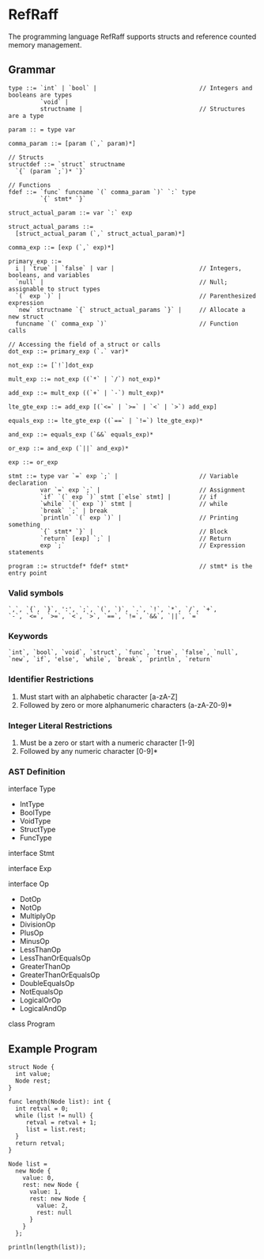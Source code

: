 # RefRaff

The programming language RefRaff supports structs and reference counted memory management.

## Grammar

```
type ::= `int` | `bool` |                             // Integers and booleans are types
         `void` |
         structname |                                 // Structures are a type

param :: = type var

comma_param ::= [param (`,` param)*]

// Structs
structdef ::= `struct` structname           
  `{` (param `;`)* `}`

// Functions
fdef ::= `func` funcname `(` comma_param `)` `:` type    
         `{` stmt* `}`

struct_actual_param ::= var `:` exp

struct_actual_params ::=
  [struct_actual_param (`,` struct_actual_param)*]

comma_exp ::= [exp (`,` exp)*]

primary_exp ::=
  i | `true` | `false` | var |                        // Integers, booleans, and variables
  `null` |                                            // Null; assignable to struct types
  `(` exp `)` |                                       // Parenthesized expression
  `new` structname `{` struct_actual_params `}` |     // Allocate a new struct
  funcname `(` comma_exp `)`                          // Function calls

// Accessing the field of a struct or calls
dot_exp ::= primary_exp (`.` var)*

not_exp ::= [`!`]dot_exp
	
mult_exp ::= not_exp ((`*` | `/`) not_exp)*

add_exp ::= mult_exp ((`+` | `-`) mult_exp)*
		
lte_gte_exp ::= add_exp [(`<=` | `>=` | `<` | `>`) add_exp]

equals_exp ::= lte_gte_exp ((`==` | `!=`) lte_gte_exp)* 

and_exp ::= equals_exp (`&&` equals_exp)*

or_exp ::= and_exp (`||` and_exp)*
	
exp ::= or_exp

stmt ::= type var `=` exp `;` |                       // Variable declaration
         var `=` exp `;` |                            // Assignment
         `if` `(` exp `)` stmt [`else` stmt] |        // if
         `while` `(` exp `)` stmt |                   // while
         `break` `;` | break
         `println` `(` exp `)` |                      // Printing something
         `{` stmt* `}` |                              // Block
         `return` [exp] `;` |                         // Return
         exp `;`                                      // Expression statements

program ::= structdef* fdef* stmt*                    // stmt* is the entry point
```

### Valid symbols

```
`,`, `{`, `}`, ':', `;`, `(`, `)`, `.`, `!`, `*`, `/`, `+`,
`-`, `<=`, `>=`, `<`, `>`, `==`, `!=`, `&&`, `||`, `=`
```

### Keywords

```
`int`, `bool`, `void`, `struct`, `func`, `true`, `false`, `null`,
`new`, `if`, 'else', `while`, `break`, `println`, `return`
```

### Identifier Restrictions

1. Must start with an alphabetic character [a-zA-Z]
2. Followed by zero or more alphanumeric characters (a-zA-Z0-9)*

### Integer Literal Restrictions

1. Must be a zero or start with a numeric character [1-9]
2. Followed by any numeric character [0-9]*

### AST Definition

interface Type
 - IntType
 - BoolType
 - VoidType
 - StructType
 - FuncType

interface Stmt


interface Exp

interface Op
 - DotOp
 - NotOp
 - MultiplyOp
 - DivisionOp
 - PlusOp
 - MinusOp
 - LessThanOp
 - LessThanOrEqualsOp
 - GreaterThanOp
 - GreaterThanOrEqualsOp
 - DoubleEqualsOp
 - NotEqualsOp
 - LogicalOrOp
 - LogicalAndOp

class Program

## Example Program
```
struct Node {
  int value;
  Node rest;
}

func length(Node list): int {
  int retval = 0;
  while (list != null) {
     retval = retval + 1;
     list = list.rest;
  }
  return retval;
}

Node list =
  new Node {
    value: 0,
    rest: new Node {
      value: 1,
      rest: new Node {
        value: 2,
        rest: null
      }
    }
  };

println(length(list));
```
